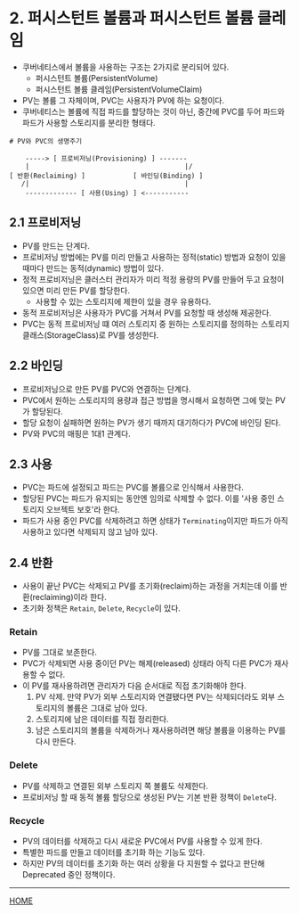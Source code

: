 # 2. 퍼시스턴트 볼륨과 퍼시스턴트 볼륨 클레임

- 쿠버네티스에서 볼륨을 사용하는 구조는 2가지로 분리되어 있다.
    - 퍼시스턴트 볼륨(PersistentVolume)
    - 퍼시스턴트 볼륨 클레임(PersistentVolumeClaim)
- PV는 볼륨 그 자체이며, PVC는 사용자가 PV에 하는 요청이다.
- 쿠버네티스는 볼륨에 직접 파드를 할당하는 것이 아닌, 중간에 PVC를 두어 파드와 파드가 사용할 스토리지를 분리한 형태다.

```
# PV와 PVC의 생명주기

    -----> [ 프로비저닝(Provisioning) ] -------
    |                                       |/
[ 반환(Reclaiming) ]            [ 바인딩(Binding) ]
   /|                                       |
    ------------- [ 사용(Using) ] <-----------
```

## 2.1 프로비저닝

- PV를 만드는 단계다.
- 프로비저닝 방법에는 PV를 미리 만들고 사용하는 정적(static) 방법과 요청이 있을 때마다 만드는 동적(dynamic) 방법이 있다.
- 정적 프로비저닝은 클러스터 관리자가 미리 적정 용량의 PV를 만들어 두고 요청이 있으면 미리 만든 PV를 할당한다.
    - 사용할 수 있는 스토리지에 제한이 있을 경우 유용하다.
- 동적 프로비저닝은 사용자가 PVC를 거쳐서 PV를 요청할 때 생성해 제공한다.
- PVC는 동적 프로비저닝 떄 여러 스토리지 중 원하는 스토리지를 정의하는 스토리지 클래스(StorageClass)로 PV를 생성한다.

## 2.2 바인딩

- 프로비저닝으로 만든 PV를 PVC와 연결하는 단계다.
- PVC에서 원하는 스토리지의 용량과 접근 방법을 명시해서 요청하면 그에 맞는 PV가 할당된다.
- 할당 요청이 실패하면 원하는 PV가 생기 때까지 대기하다가 PVC에 바인딩 된다.
- PV와 PVC의 매핑은 1대1 관계다.

## 2.3 사용

- PVC는 파드에 설정되고 파드는 PVC를 볼륨으로 인식해서 사용한다.
- 할당된 PVC는 파드가 유지되는 동안엔 임의로 삭제할 수 없다. 이를 '사용 중인 스토리지 오브젝트 보호'라 한다.
- 파드가 사용 중인 PVC를 삭제하려고 하면 상태가 `Terminating`이지만 파드가 아직 사용하고 있다면 삭제되지 않고 남아 있다.

## 2.4 반환

- 사용이 끝난 PVC는 삭제되고 PV를 초기화(reclaim)하는 과정을 거치는데 이를 반환(reclaiming)이라 한다.
- 초기화 정책은 `Retain`, `Delete`, `Recycle`이 있다.

### Retain

- PV를 그대로 보존한다.
- PVC가 삭제되면 사용 중이던 PV는 해제(released) 상태라 아직 다른 PVC가 재사용할 수 없다.
- 이 PV를 재사용하려면 관리자가 다음 순서대로 직접 초기화해야 한다.
    1. PV 삭제. 만약 PV가 외부 스토리지와 연결됐다면 PV는 삭제되더라도 외부 스토리지의 볼륨은 그대로 남아 있다.
    2. 스토리지에 남은 데이터를 직접 정리한다.
    3. 남은 스토리지의 볼륨을 삭제하거나 재사용하려면 해당 볼륨을 이용하는 PV를 다시 만든다.

### Delete

- PV를 삭제하고 연결된 외부 스토리지 쪽 볼륨도 삭제한다.
- 프로비저닝 할 때 동적 볼륨 할당으로 생성된 PV는 기본 반환 정책이 `Delete`다.

### Recycle

- PV의 데이터를 삭제하고 다시 새로운 PVC에서 PV를 사용할 수 있게 한다.
- 특별한 파드를 만들고 데이터를 초기화 하는 기능도 있다.
- 하지만 PV의 데이터를 초기화 하는 여러 상황을 다 지원할 수 없다고 판단해 Deprecated 중인 정책이다.

-----
[HOME](./index.md)
